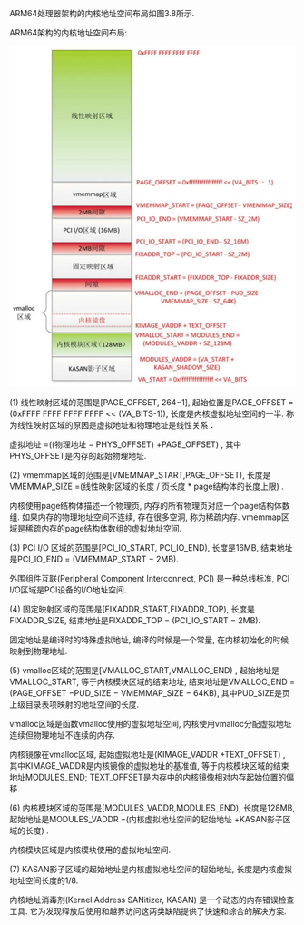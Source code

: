 
ARM64处理器架构的内核地址空间布局如图3.8所示.

ARM64架构的内核地址空间布局:

![2022-04-14-16-20-48.png](./images/2022-04-14-16-20-48.png)

(1) 线性映射区域的范围是[PAGE_OFFSET, 264−1], 起始位置是PAGE_OFFSET =(0xFFFF FFFF FFFF FFFF << (VA_BITS-1)), 长度是内核虚拟地址空间的一半. 称为线性映射区域的原因是虚拟地址和物理地址是线性关系：

虚拟地址 =((物理地址 − PHYS_OFFSET) +PAGE_OFFSET) , 其中PHYS_OFFSET是内存的起始物理地址.

(2) vmemmap区域的范围是[VMEMMAP_START,PAGE_OFFSET), 长度是VMEMMAP_SIZE =(线性映射区域的长度 / 页长度 * page结构体的长度上限) .

内核使用page结构体描述一个物理页, 内存的所有物理页对应一个page结构体数组. 如果内存的物理地址空间不连续, 存在很多空洞, 称为稀疏内存. vmemmap区域是稀疏内存的page结构体数组的虚拟地址空间.

(3) PCI I/O 区域的范围是[PCI_IO_START, PCI_IO_END), 长度是16MB, 结束地址是PCI_IO_END = (VMEMMAP_START − 2MB).

外围组件互联(Peripheral Component Interconnect, PCI) 是一种总线标准, PCI I/O区域是PCI设备的I/O地址空间.

(4) 固定映射区域的范围是[FIXADDR_START,FIXADDR_TOP), 长度是FIXADDR_SIZE, 结束地址是FIXADDR_TOP = (PCI_IO_START − 2MB).

固定地址是编译时的特殊虚拟地址, 编译的时候是一个常量, 在内核初始化的时候映射到物理地址.

(5) vmalloc区域的范围是[VMALLOC_START,VMALLOC_END) , 起始地址是VMALLOC_START, 等于内核模块区域的结束地址, 结束地址是VMALLOC_END =(PAGE_OFFSET −PUD_SIZE − VMEMMAP_SIZE − 64KB), 其中PUD_SIZE是页上级目录表项映射的地址空间的长度.

vmalloc区域是函数vmalloc使用的虚拟地址空间, 内核使用vmalloc分配虚拟地址连续但物理地址不连续的内存.

内核镜像在vmalloc区域, 起始虚拟地址是(KIMAGE_VADDR +TEXT_OFFSET) , 其中KIMAGE_VADDR是内核镜像的虚拟地址的基准值, 等于内核模块区域的结束地址MODULES_END; TEXT_OFFSET是内存中的内核镜像相对内存起始位置的偏移.

(6) 内核模块区域的范围是[MODULES_VADDR,MODULES_END), 长度是128MB, 起始地址是MODULES_VADDR =(内核虚拟地址空间的起始地址 +KASAN影子区域的长度) .

内核模块区域是内核模块使用的虚拟地址空间.

(7) KASAN影子区域的起始地址是内核虚拟地址空间的起始地址, 长度是内核虚拟地址空间长度的1/8.

内核地址消毒剂(Kernel Address SANitizer, KASAN) 是一个动态的内存错误检查工具. 它为发现释放后使用和越界访问这两类缺陷提供了快速和综合的解决方案.